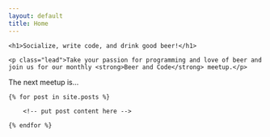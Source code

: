 ```yaml
---
layout: default
title: Home
---
```


<div class="jumbotron">

    <h1>Socialize, write code, and drink good beer!</h1>

    <p class="lead">Take your passion for programming and love of beer and
    join us for our monthly <strong>Beer and Code</strong> meetup.</p>

</div>

<div>

The next meetup is...

</div>

<div id="posts">

    {% for post in site.posts %}

        <!-- put post content here -->

    {% endfor %}

</div>
